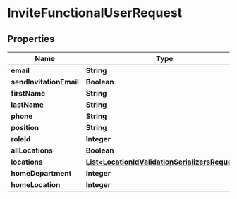 

# InviteFunctionalUserRequest


## Properties

| Name | Type | Description | Notes |
|------------ | ------------- | ------------- | -------------|
|**email** | **String** |  |  |
|**sendInvitationEmail** | **Boolean** |  |  [optional] |
|**firstName** | **String** |  |  [optional] |
|**lastName** | **String** |  |  [optional] |
|**phone** | **String** |  |  [optional] |
|**position** | **String** |  |  [optional] |
|**roleId** | **Integer** |  |  [optional] |
|**allLocations** | **Boolean** |  |  [optional] |
|**locations** | [**List&lt;LocationIdValidationSerializersRequest&gt;**](LocationIdValidationSerializersRequest.md) |  |  [optional] |
|**homeDepartment** | **Integer** |  |  [optional] |
|**homeLocation** | **Integer** |  |  [optional] |




